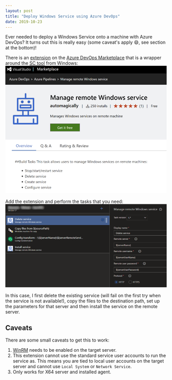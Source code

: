 ```yaml
---
layout: post
title: "Deploy Windows Service using Azure DevOps"
date: 2019-10-23
---
```


Ever needed to deploy a Windows Service onto a machine with Azure DevOps? It turns out this is really easy (some caveat's apply 😄, see section at the bottom)!

There is an [extension](https://marketplace.visualstudio.com/items?itemName=automagically.ManageRemoteWindowsService) on the [Azure DevOps Marketplace](https://marketplace.visualstudio.com) that is a wrapper around the [SC tool](https://support.microsoft.com/en-us/help/251192/how-to-create-a-windows-service-by-using-sc-exe) from Windows:  
![Azure DevOps screenshot](/images/20191023/20191023_02_Extension.png)  

Add the extension and perform the tasks that you need:  
![Azure DevOps screenshot](/images/20191023/20191023_01_Tasks.png)  

In this case, I first delete the existing service (will fail on the first try when the service is not available!), copy the files to the destination path, set up the parameters for that server and then install the service on the remote server.

## Caveats
There are some small caveats to get this to work:  
1. [WinRM](https://docs.microsoft.com/en-us/windows/win32/winrm/portal) needs to be enabled on the target server.
1. This extension cannot use the standard service user accounts to run the service as. This means you are tied to local user accounts on the target server and cannot use `Local System` or `Network Service`.
1. Only works for X64 server and installed agent.
